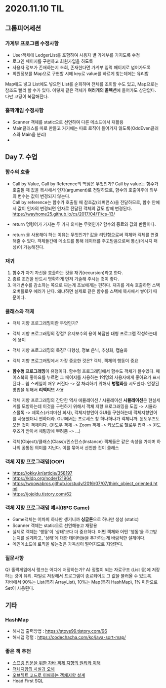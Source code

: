 # 2020.11.10 TIL

## 그룹피어세션

### 가계부 프로그램 수정사항

- User객체에 LedgerList를 포함하여 사용자 별 가계부를 가지도록 수정
- 로그인 페이지를 구현하고 회원가입을 하도록
- 사용자 정보가 존재하는지 조회, 존재한다면 가계부 입력 페이지로 넘어가도록
- 회원정보를 Map으로 구현할 시에 key로 value를 빠르게 찾는데에는 유리함

Map에도 넣고 List에도 넣으면 List를 순회하며 전체를 조회할 수도 있고, Map으로는 참조도 빨리 할 수가 있다.
이렇게 같은 객체가 **여러개의 콜렉션**에 들어가도 상관없다. 다만 코딩이 복잡해진다.

### 홀짝게임 수정사항

- Scanner 객체를 static으로 선언하여 다른 메소드에서 재활용
- Main클래스를 따로 만들고 거기에는 따로 로직이 들어가지 않도록(OddEven클래스와 Main을 분리)
- 

## Day 7. 수업

### 함수의 호출
- Call by Value, Call by Reference의 핵심은 무엇인가?
  Call by value는 함수가 호출될 때 값을 복사해서 인자(argument)로 전달하므로, 함수의 호출이후에 외부의 변수는 값이 변경되지 않는다.   
  Call by reference는 함수가 호출될 때 참조값(레퍼런스)을 전달하므로, 함수 안에서 값이 인자의 변경되면 인자로 전달된 객체의 값도 함께 변경된다.
  https://wayhome25.github.io/cs/2017/04/11/cs-13/
  
- return 명령어가 가지는 두 가지 의미는 무엇인가?
  함수의 종료와 값의 반환이다.
  
- return 을 사용해야 하는 이유는 무엇인가?
  값을 리턴함으로써 객체와 객체를 연결해줄 수 있다. 객체들간에 메소드를 통해 데이터를 주고받음으로써 통신(메시지 패싱)이 가능해진다.
  
### 재귀
1. 함수가 자기 자신을 호출하는 것을 재귀(recursion)라고 한다.
2. 종료 조건을 반드시 명확하게 먼저 기술해 주시는 것이 좋다.
3. 매개변수를 감소하는 쪽으로 짜는게 초보에게는 편하다.
재귀를 계속 호출하면 스택 오버플로우 에러가 난다. 왜냐하면 실제로 같은 함수를 스택에 복사해서 쌓이기 때문이다.

### 클래스와 객체
- 객체 지향 프로그래밍이란 무엇인가?
  
- 객체 지향 프로그래밍의 장점? 
  유지보수의 용이
  복잡한 대형 프로그램 작성하는데에 용이
  
- 객체 지향 프로그래밍의 특징? 
  다형성, 정보 은닉, 추상화, 캡슐화
- 객체 지향 프로그래밍에서 가장 중요한 것은?
  객체, 객체의 행동이 중요
  
- **함수형 프로그래밍**이 유행이다. 함수형 프로그래밍에서 함수도 객체가 될수있다. 
  페이스북의 좋아요를 누르면 그 페이지를 사용하는 1억명의 사용자에게 좋아요가 표시된다...
  웹 스케일이 매우 커진다 -> 잘 처리하기 위해서 **병렬화**를 시도한다. 안정된 방법을 위해서 **리액티브** 사용

- 객체 지향 프로그래밍의 간단한 역사 
  에뮬레이션 / 시뮬레이션
  **시뮬레이션**은 현실세계를 모방하는데 이것을 구현하기 위해서 객체 지향 프로그래밍을 도입 -> 시뮬라
  스몰톡 -> 제록스(카피머신 회사), 객체지향언어
  GUI를 구현하는데 객체지향언어를 사용했더니 편하더라. GUI에서는 프로세스 창 하나하나가 객체니까.
  윈도우즈도 모든 것이 객체이다. (윈도우 객체 -> Zoom 객체 -> 키보드로 헬로우 입력 -> 윈도우즈가 받아서 채팅창에 뿌려줌 -> ...)

- 객체(Object)/클래스(Class)/인스턴스(Instance)
  객체들은 같은 속성을 가지며 하나의 공통된 의미를 지닌다. 이를 묶어서 선언한 것이 클래스

### 객체 지향 프로그래밍(OOP)
- https://okky.kr/article/358197
- https://kldp.org/node/121964
- https://woowabros.github.io/study/2016/07/07/think_object_oriented.html
- https://jojoldu.tistory.com/62

### 객체 지향 프로그래밍 예시(RPG Game)

- Game객체는 어차피 하나만 생기니까 **싱글톤**으로 하나만 생성 (static)
- Scanner 객체는 static으로 선언해놓고 재활용
- 실제로 객체는 '행동'이 '상태'보다 더 중요하다. 어떤 객체와 어떤 '행동'을 주고받는지를 설계하고, '상태'에 대한 데이터들을 추가하는게 바람직한 설계이다.
- 메인메소드에 로직을 넣는것은 가독성이 떨어지므로 지양한다.

### 질문사항
Q) 홀짝게임에서 랭크는 어디에 저장하는가?
A) 정렬이 되는 자료구조 (List 등)에 저장하는 것이 유리. 파일로 저장해서 프로그램이 종료되어도 그 값을 불러올 수 있도록.   
자바에서 90%는 List(특히 ArrayList), 10%는 Map(특히 HashMap), 1% 미만으로 Set이 사용된다. 

## 기타

### HashMap

- 해시맵 출력방법 : https://stove99.tistory.com/96
- 해시맵 정렬 : https://codechacha.com/ko/java-sort-map/

### 좋은 책 추천

- [스프링 입문을 위한 자바 객체 지향의 원리와 이해](http://www.yes24.com/Product/Goods/22483294)
- [객체지향의 사실과 오해](http://www.yes24.com/Product/Goods/18249021?mcode=335_006)
- [오브젝트 코드로 이해하는 객체지향 설계](http://www.yes24.com/Product/Goods/74219491?pid=123487&cosemkid=go15597183843649229&gclid=Cj0KCQiA7qP9BRCLARIsABDaZzjGizIQunwkVLCk1pZjR0Oat73icCWYLxjqm2IAPTUd4QCVkrT47pMaAngWEALw_wcB)
- Head First SQL
